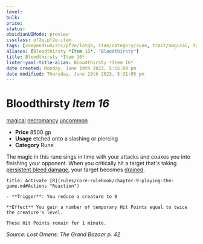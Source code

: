 ```yaml
---
level:
bulk:
price:
status:
obsidianUIMode: preview
cssclass: pf2e,pf2e-item
tags: [compendium/src/pf2e/lotgb, item/category/rune, trait/magical, trait/necromancy, trait/uncommon]
aliases: [Bloodthirsty *Item 16*, "Bloodthirsty"]
title: Bloodthirsty *Item 16*
linter-yaml-title-alias: Bloodthirsty *Item 16*
date created: Monday, June 19th 2023, 5:15:09 pm
date modified: Thursday, June 29th 2023, 5:31:05 pm
---
```


# Bloodthirsty *Item 16*

[magical](rules/traits/magical.md) [necromancy](rules/traits/necromancy.md) [uncommon](rules/traits/uncommon.md)  

- **Price** 8500 gp
- **Usage** etched onto a slashing or piercing
- **Category** Rune

The magic in this rune sings in time with your attacks and coaxes you into finishing your opponent. When you critically hit a target that's taking [persistent bleed damage](rules/conditions.md#Persistent%20Damage), your target becomes [drained](rules/conditions.md#Drained).

```ad-embed-ability
title: Activate [R](rules/core-rulebook/chapter-9-playing-the-game.md#Actions "Reaction")

- **Trigger**: You reduce a creature to 0

**Effect** You gain a number of temporary Hit Points equal to twice the creature's level.

These Hit Points remain for 1 minute.
```

*Source: Lost Omens: The Grand Bazaar p. 42*
